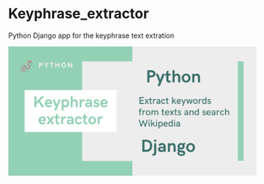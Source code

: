 # Keyphrase_extractor
Python Django app for the keyphrase text extration

![Keyphrase_extractor.png)](Keyphrase_extractor.png)
